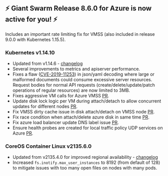 ## :zap: Giant Swarm Release 8.6.0 for Azure is now active for you! :zap:

Includes an important rate limiting fix for VMSS (also included in release 9.0.0 with Kubernetes 1.15.5).

### Kubernetes v1.14.10
- Updated from v1.14.6 - [changelog](https://github.com/kubernetes/kubernetes/blob/master/CHANGELOG-1.14.md#v11410)
- Several improvements to metrics and apiserver performance.
- Fixes a flaw ([CVE-2019-11253](https://cve.mitre.org/cgi-bin/cvename.cgi?name=CVE-2019-11253)) in json/yaml decoding where large or malformed documents could consume excessive server resources. Request bodies for normal API requests (create/delete/update/patch operations of regular resources) are now limited to 3MB.
- Fixes aggressive VM calls for Azure VMSS [PR](https://github.com/kubernetes/kubernetes/pull/83102).
- Update disk lock logic per VM during attach/detach to allow concurrent updates for different nodes [PR](https://github.com/kubernetes/kubernetes/pull/85115).
- Fix VMSS dirty cache issue in disk attach/detach on VMSS node [PR](https://github.com/kubernetes/kubernetes/pull/85158).
- Fix race condition when attach/delete azure disk in same time [PR](https://github.com/kubernetes/kubernetes/pull/84917).
- Fix azure load balancer update DNS label issue [PR](https://github.com/kubernetes/kubernetes/pull/85329).
- Ensure health probes are created for local traffic policy UDP services on Azure [PR](https://github.com/kubernetes/kubernetes/pull/85328).

### CoreOS Container Linux v2135.6.0
- Updated from v2135.4.0 for improved regional availability - [changelog](https://coreos.com/releases/#2135.6.0)
- Increased `fs.inotify.max_user_instances` to 8192 (from default of 128) to mitigate issues with too many open files on nodes with many pods.
